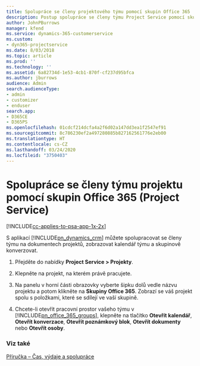 ```yaml
---
title: Spolupráce se členy projektového týmu pomocí skupin Office 365
description: Postup spolupráce se členy týmu Project Service pomocí skupin Office 365
author: JohnPBurrows
manager: kfend
ms.service: dynamics-365-customerservice
ms.custom:
- dyn365-projectservice
ms.date: 8/03/2018
ms.topic: article
ms.prod: ''
ms.technology: ''
ms.assetid: 6a82734d-1e53-4cb1-870f-cf237d95bfca
ms.author: jburrows
audience: Admin
search.audienceType:
- admin
- customizer
- enduser
search.app:
- D365CE
- D365PS
ms.openlocfilehash: 01cdcf214dcfa4a2f6d02a147dd3ea1f2547ef91
ms.sourcegitcommit: 8c786230ef2a497280885b827162561776e2eb00
ms.translationtype: HT
ms.contentlocale: cs-CZ
ms.lasthandoff: 03/24/2020
ms.locfileid: "3750403"
---
```

# <a name="collaborate-with-your-project-team-members-with-office-365-groups-project-service"></a>Spolupráce se členy týmu projektu pomocí skupin Office 365 (Project Service)

[!INCLUDE[cc-applies-to-psa-app-1x-2x](../includes/cc-applies-to-psa-app-1x-2x.md)]

S aplikací [!INCLUDE[pn_dynamics_crm](../includes/pn-dynamics-crm.md)] můžete spolupracovat se členy týmu na dokumentech projektů, zobrazovat kalendář týmu a skupinově konverzovat.  
  
1. Přejděte do nabídky **Project Service > Projekty**.  
  
2. Klepněte na projekt, na kterém právě pracujete.  
  
3. Na panelu v horní části obrazovky vyberte šipku dolů vedle názvu projektu a potom klikněte na **Skupiny Office 365**. Zobrazí se váš projekt spolu s položkami, které se sdílejí ve vaší skupině.  
  
4. Chcete-li otevřít pracovní prostor vašeho týmu v [!INCLUDE[pn_office_365_groups](../includes/pn-office-365-groups.md)], klepněte na tlačítko **Otevřít kalendář**, **Otevřít konverzace**, **Otevřít poznámkový blok**, **Otevřít dokumenty** nebo **Otevřít osoby**.  
  
### <a name="see-also"></a>Viz také  
 [Příručka – Čas, výdaje a spolupráce](../project-service/time-expense-collaboration-guide.md)
